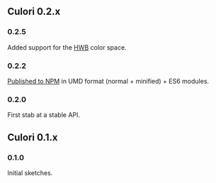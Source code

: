 ## Culori 0.2.x

### 0.2.5

Added support for the [HWB](https://drafts.csswg.org/css-color/#the-hwb-notation) color space.

### 0.2.2

[Published to NPM](https://npmjs.org/package/culori) in UMD format (normal + minified) + ES6 modules.

### 0.2.0

First stab at a stable API.

## Culori 0.1.x

### 0.1.0

Initial sketches.